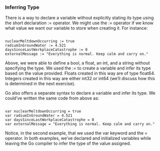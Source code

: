 ### Inferring Type

There is a way to declare a variable without explicitly stating its type using the short declaration := operator. We might use the := operator if we know what value we want our variable to store when creating it. For instance:

<pre><code>
nuclearMeltdownOccurring := true
radiumInGroundWater := 4.521
daysSinceLastWorkplaceCatastrophe := 0
externalMessage := "Everything is normal. Keep calm and carry on."
</code></pre>

Above, we were able to define a bool, a float, an int, and a string without specifying the type. We used the := to create a variable and infer its type based on the value provided. Floats created in this way are of type float64. Integers created in this way are either int32 or int64 (we’ll discuss how this is determined in the next exercise).

Go also offers a separate syntax to declare a variable and infer its type. We could’ve written the same code from above as:

<pre><code>
var nuclearMeltdownOccurring = true
var radiumInGroundWater = 4.521
var daysSinceLastWorkplaceCatastrophe = 0
var externalMessage = "Everything is normal. Keep calm and carry on."
</code></pre>

Notice, in the second example, that we used the var keyword and the = operator. In both examples, we’ve declared and initialized variables while leaving the Go compiler to infer the type of the value assigned.